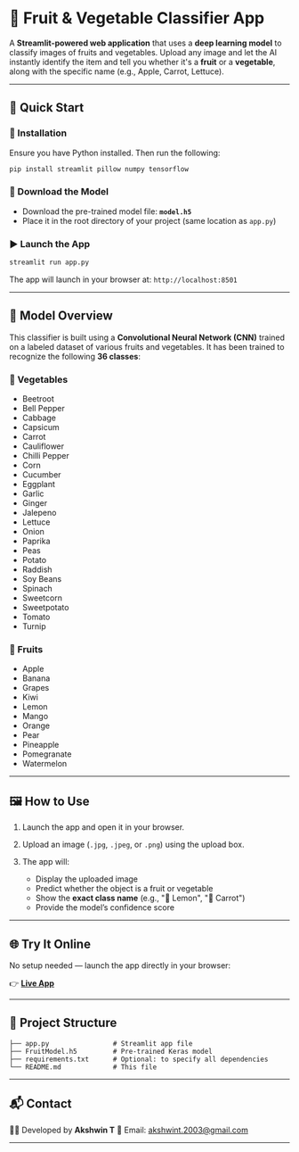 # 🍏 Fruit & Vegetable Classifier App

A **Streamlit-powered web application** that uses a **deep learning model** to classify images of fruits and vegetables. Upload any image and let the AI instantly identify the item and tell you whether it's a **fruit** or a **vegetable**, along with the specific name (e.g., Apple, Carrot, Lettuce).

---

## 🚀 Quick Start

### 🔧 Installation

Ensure you have Python installed. Then run the following:

```bash
pip install streamlit pillow numpy tensorflow
```

### 📁 Download the Model

* Download the pre-trained model file: **`model.h5`**
* Place it in the root directory of your project (same location as `app.py`)

### ▶️ Launch the App

```bash
streamlit run app.py
```

The app will launch in your browser at: `http://localhost:8501`

---

## 🧠 Model Overview

This classifier is built using a **Convolutional Neural Network (CNN)** trained on a labeled dataset of various fruits and vegetables. It has been trained to recognize the following **36 classes**:

### 🥦 Vegetables

* Beetroot
* Bell Pepper
* Cabbage
* Capsicum
* Carrot
* Cauliflower
* Chilli Pepper
* Corn
* Cucumber
* Eggplant
* Garlic
* Ginger
* Jalepeno
* Lettuce
* Onion
* Paprika
* Peas
* Potato
* Raddish
* Soy Beans
* Spinach
* Sweetcorn
* Sweetpotato
* Tomato
* Turnip

### 🍎 Fruits

* Apple
* Banana
* Grapes
* Kiwi
* Lemon
* Mango
* Orange
* Pear
* Pineapple
* Pomegranate
* Watermelon

---

## 🖼️ How to Use

1. Launch the app and open it in your browser.
2. Upload an image (`.jpg`, `.jpeg`, or `.png`) using the upload box.
3. The app will:

   * Display the uploaded image
   * Predict whether the object is a fruit or vegetable
   * Show the **exact class name** (e.g., "🍋 Lemon", "🥕 Carrot")
   * Provide the model’s confidence score

---

## 🌐 Try It Online

No setup needed — launch the app directly in your browser:

👉 [**Live App**](https://fruits-vegetables-classifier.streamlit.app/)

---

## 📌 Project Structure

```plaintext
├── app.py                # Streamlit app file
├── FruitModel.h5         # Pre-trained Keras model
├── requirements.txt      # Optional: to specify all dependencies
└── README.md             # This file
```

---

## 📬 Contact

👨‍💻 Developed by **Akshwin T**
📧 Email: [akshwint.2003@gmail.com](mailto:akshwint.2003@gmail.com)

---